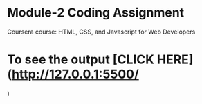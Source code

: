 
# Module-2 Coding Assignment

Coursera course: HTML, CSS, and Javascript for Web Developers

# To see the output [CLICK HERE](http://127.0.0.1:5500/
)
